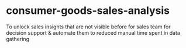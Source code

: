 # consumer-goods-sales-analysis
To unlock sales insights that are not visible before for sales team for decision support &amp; automate them to reduced manual time spent in data gathering
